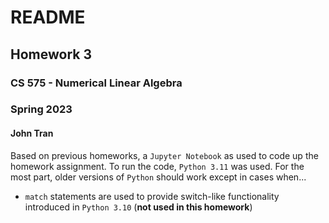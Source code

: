 # README
## Homework 3
### CS 575 - Numerical Linear Algebra
### Spring 2023
#### John Tran

Based on previous homeworks, a `Jupyter Notebook` as used to code up the homework assignment. To run the code, 
`Python 3.11` was used. For the most part, older versions of `Python` should work except in cases when...

- `match` statements are used to provide switch-like functionality introduced in `Python 3.10` (**not used in this 
  homework**)